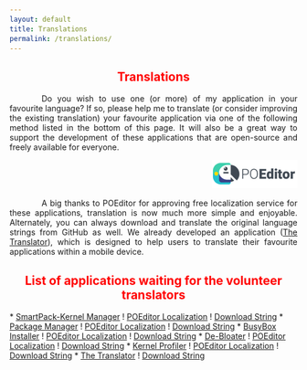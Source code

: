 ```yaml
---
layout: default
title: Translations
permalink: /translations/
---
```


<style>
    tab1 { padding-left: 4em; }
</style>

<h2 style="color: red; text-align: center">Translations</h2>

<p style="text-align: justify"><tab1>Do you wish to use one (or more) of my application in your favourite language? If so, please help me to translate (or consider improving the existing translation) your favourite application via one of the following method listed in the bottom of this page. It will also be a great way to support the development of these applications that are open-source and freely available for everyone.</tab1></p>

<p style="text-align: end"><a href="https://poeditor.com/" target="_blank"><img src="https://github.com/SmartPack/SmartPack.github.io/blob/master/asset/pic013.png?raw=true" alt="" width="150" height="50" /></a></p>

<p style="text-align: justify"><tab1>A big thanks to POEditor for approving free localization service for these applications, translation is now much more simple and enjoyable. Alternately, you can always download and translate the original language strings from GitHub as well. We already developed an application (<a href="{{ site.github.url }}/translator/">The Translator</a>), which is designed to help users to translate their favourite applications within a mobile device.</tab1></p>

<h2 style="color: red; text-align: center">List of applications waiting for the volunteer translators</h2>
* <a href="{{ site.github.url }}/spkm/">SmartPack-Kernel Manager</a> ! <a href="https://poeditor.com/join/project?hash=qWFlVfAlp5" target="_blank">POEditor Localization</a> ! <a href="https://github.com/SmartPack/SmartPack-Kernel-Manager/blob/master/app/src/main/res/values/strings.xml" target="_blank">Download String</a>
* <a href="{{ site.github.url }}/PackageManager/" target="_blank">Package Manager</a> ! <a href="https://poeditor.com/join/project?hash=0CitpyI1Oc" target="_blank">POEditor Localization</a> ! <a href="https://github.com/SmartPack/PackageManager/blob/master/app/src/main/res/values/strings.xml" target="_blank">Download String</a>
* <a href="{{ site.github.url }}/bbi/">BusyBox Installer</a> ! <a href="https://poeditor.com/join/project?hash=JsnaHsMpUk" target="_blank">POEditor Localization</a> ! <a href="https://github.com/SmartPack/BusyBox-Installer/blob/master/app/src/main/res/values/strings.xml" target="_blank">Download String</a>
* <a href="{{ site.github.url }}/debloater/">De-Bloater</a> ! <a href="https://poeditor.com/join/project?hash=BZS89Ev3WG" target="_blank">POEditor Localization</a> ! <a href="https://github.com/sunilpaulmathew/De-Bloater/blob/master/app/src/main/res/values/strings.xml" target="_blank">Download String</a>
* <a href="{{ site.github.url }}/kp/">Kernel Profiler</a> ! <a href="https://poeditor.com/join/project?hash=ft5P8rw6Wt" target="_blank">POEditor Localization</a> ! <a href="https://github.com/SmartPack/KernelProfiler/blob/master/app/src/main/res/values/strings.xml" target="_blank">Download String</a>
* <a href="{{ site.github.url }}/translator/">The Translator</a> ! <a href="https://github.com/sunilpaulmathew/Translator/blob/master/app/src/main/res/values/strings.xml" target="_blank">Download String</a>
